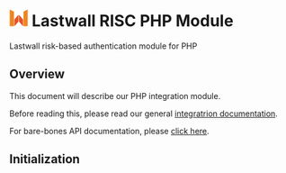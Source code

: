 # ![Lastwall Logo](logo.png) Lastwall RISC PHP Module

Lastwall risk-based authentication module for PHP

## Overview

This document will describe our PHP integration module.

Before reading this, please read our general [integratrion documentation](Integration.md).

For bare-bones API documentation, please [click here](API.md).


## Initialization

